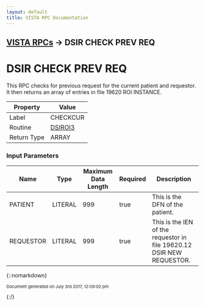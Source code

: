 ```yaml
---
layout: default
title: VISTA RPC Documentation
---
```


## [VISTA RPCs](TableOfContents) &#8594; DSIR CHECK PREV REQ
# DSIR CHECK PREV REQ

This RPC checks for previous request for the current patient and requestor. It then returns an array of entries in file 19620 ROI INSTANCE.

Property | Value
--- | ---
Label | CHECKCUR
Routine | [DSIROI3](http://code.osehra.org/dox/Routine_DSIROI3_source.html)
Return Type | ARRAY


### Input Parameters

Name | Type | Maximum Data Length | Required | Description
--- | --- | --- | --- | ---
PATIENT | LITERAL | 999 | true | This is the DFN of the patient.
REQUESTOR | LITERAL | 999 | true | This is the IEN of the requestor in file 19620.12 DSIR NEW REQUESTOR.



{::nomarkdown} <br/><p style="font-size: 11px">Document generated on July 3rd 2017, 12:09:02 pm</p>{:/}